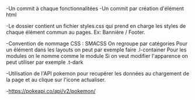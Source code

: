 


-Un commit à chaque fonctionnalitées
-Un commit par création d'élément html

-Le dossier contient un fichier styles.css qui prend en charge les styles de chaque élément commun au pages. Ex: Bannière / Footer.

-Convention de nommage CSS : SMACSS
    On regroupe par catégories
    Pour un élément dans les layouts on peut par exemple faire .l-container
    Pour les modules on le nomme comme le module
    Si on veut modifier l'apparence on peut utiliser par exemple .t-dark 


-Utilisation de l'API pokemon pour recupérer les données au chargement de la page et au clique sur l'icone actualiser.

-https://pokeapi.co/api/v2/pokemon/
